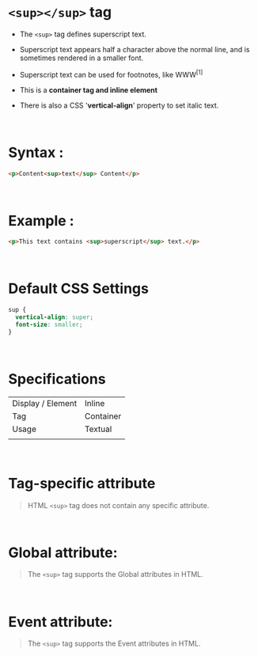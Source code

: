 # `<sup></sup>` tag

- The `<sup>` tag defines superscript text.

* Superscript text appears half a character above the normal line, and is sometimes rendered in a smaller font.

* Superscript text can be used for footnotes, like WWW<sup>[1]</sup>

* This is a **container tag and inline element**

* There is also a CSS '**vertical-align**' property to set italic text.

&nbsp;

# Syntax :

```html
<p>Content<sup>text</sup> Content</p>
```

&nbsp;

# Example :

```html
<p>This text contains <sup>superscript</sup> text.</p>
```

&nbsp;

# Default CSS Settings

```css
sup {
  vertical-align: super;
  font-size: smaller;
}
```

&nbsp;

# Specifications

|                   |           |
| ----------------- | --------- |
| Display / Element | Inline    |
| Tag               | Container |
| Usage             | Textual   |
|                   |           |

&nbsp;

# Tag-specific attribute

> HTML `<sup>` tag does not contain any specific attribute.

&nbsp;

# Global attribute:

> The `<sup>` tag supports the Global attributes in HTML.

&nbsp;

# Event attribute:

> The `<sup>` tag supports the Event attributes in HTML.
